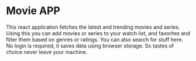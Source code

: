 # Movie APP
This react application fetches the latest and trending movies and series. Using this you can add movies or series to your watch list, and favorites
and filter them based on genres or ratings. You can also search for stuff here.
No login is required, it saves data using browser storage. 
So tastes of choice never leave your machine.
